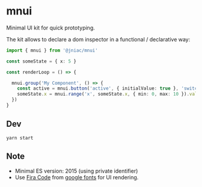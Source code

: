 # mnui 
Minimal UI kit for quick prototyping.

The kit allows to declare a dom inspector in a functional / declarative way:

```ts
import { mnui } from '@jniac/mnui'

const someState = { x: 5 }

const renderLoop = () => {

  mnui.group('My Component', () => {
    const active = mnui.button('active', { initialValue: true }, 'switch').value
    someState.x = mnui.range('x', someState.x, { min: 0, max: 10 }).value
  })
}
```

## Dev
```
yarn start
```

## Note
- Minimal ES version: 2015 (using private identifier)
- Use [Fira Code](https://github.com/tonsky/FiraCode) from [google fonts](https://fonts.google.com/specimen/Fira+Code?query=fira+code) for UI rendering.